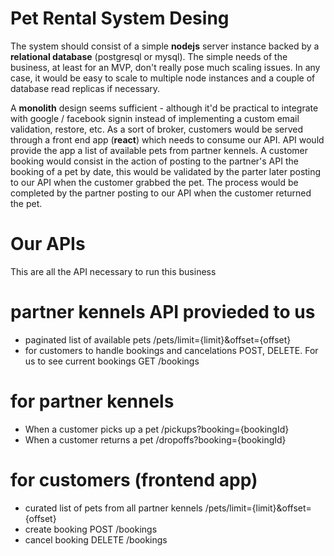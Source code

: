 # Pet Rental System Desing
The system should consist of a simple **nodejs** server instance backed by a **relational database** (postgresql or mysql). The simple needs of the business, at least for an MVP,  don't really pose much scaling issues. In any case, it would be easy to scale to multiple node instances and a couple of database read replicas if necessary.

 A **monolith** design seems sufficient - although it'd be practical to integrate with google / facebook signin instead of implementing a custom email validation, restore, etc.
 As a sort of broker, customers would be served through a front end app (**react**) which needs to consume our API. API would provide the app a list of available pets from partner kennels. A customer booking would consist in the action of posting to the partner's API the booking of a pet by date, this would be validated by the parter later posting to our API when the customer grabbed the pet. The process would be completed by the partner posting to our API when the customer returned the pet.

# Our APIs
This are all the API necessary to run this business

# partner kennels API provieded to us
* paginated list of available pets
/pets/limit={limit}&offset={offset}
* for customers to handle bookings and cancelations POST, DELETE. For us to see current bookings GET
/bookings

# for partner kennels 
* When a customer picks up a pet
/pickups?booking={bookingId}
* When a customer returns a pet
/dropoffs?booking={bookingId}

# for customers (frontend app)
* curated list of pets from all partner kennels
/pets/limit={limit}&offset={offset}
* create booking
POST /bookings
* cancel booking 
DELETE /bookings
